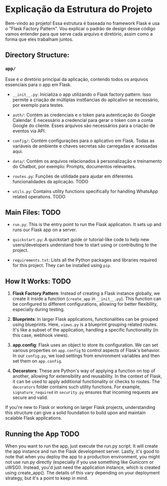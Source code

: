 # Explicação da Estrutura do Projeto

Bem-vindo ao projeto! Essa estrutura é baseada no framework Flask e usa o "Flask Factory Pattern". Vou explicar o padrão de design desse código
vamos entender para que serve cada arquivo e diretório, assim como a forma que eles trabalham juntos.

## Directory Structure:

### `app/`

Esse é o diretório principal da aplicação, contendo todos os arquivos essenciais para o app em Flask.

- `__init__.py`: Inicializa o app utilizando o Flask factory pattern. Isso permite a criação de múltiplas inst6ancias do aplicativo se necessário, por exemplo para testes.

- `auth/`: Contém as credenciais e o token para autenticação do Google Calendar. É necessário a credencial para gerar o token com a conta Google do cliente. Esses arquivos são necessários para a criação de eventos via API.

- `config/`: Contém configurações para o aplicativo em Flask. Todas as variáveis de ambiente e chaves secretas são carregadas e acessadas aqui.

- `data/`: Contém os arquivos relacionados à personalização e treinamento do Chatbot, por exemplo: Prompts, documentos relevantes.

- `routes.py`: Funções de utilidade para ajudar em diferentes funcionalidades da aplicação. TODO

- `utils.py`: Contains utility functions specifically for handling WhatsApp related operations. TODO

## Main Files: TODO

- `run.py`: This is the entry point to run the Flask application. It sets up and runs our Flask app on a server.

- `quickstart.py`: A quickstart guide or tutorial-like code to help new users/developers understand how to start using or contributing to the project.

- `requirements.txt`: Lists all the Python packages and libraries required for this project. They can be installed using `pip`.

## How It Works: TODO

1. **Flask Factory Pattern**: Instead of creating a Flask instance globally, we create it inside a function (`create_app` in `__init__.py`). This function can be configured to different configurations, allowing for better flexibility, especially during testing.

2. **Blueprints**: In larger Flask applications, functionalities can be grouped using blueprints. Here, `views.py` is a blueprint grouping related routes. It's like a subset of the application, handling a specific functionality (in this case, webhook views).

3. **app.config**: Flask uses an object to store its configuration. We can set various properties on `app.config` to control aspects of Flask's behavior. In our `config.py`, we load settings from environment variables and then set them on `app.config`.

4. **Decorators**: These are Python's way of applying a function on top of another, allowing for extensibility and reusability. In the context of Flask, it can be used to apply additional functionality or checks to routes. The `decorators` folder contains such utility functions. For example, `signature_required` in `security.py` ensures that incoming requests are secure and valid.

If you're new to Flask or working on larger Flask projects, understanding this structure can give a solid foundation to build upon and maintain scalable Flask applications.

## Running the App TODO

When you want to run the app, just execute the run.py script. It will create the app instance and run the Flask development server.
Lastly, it's good to note that when you deploy the app to a production environment, you might not use run.py directly (especially if you use something like Gunicorn or uWSGI). Instead, you'd just need the application instance, which is created using create_app(). The details of this vary depending on your deployment strategy, but it's a point to keep in mind.
